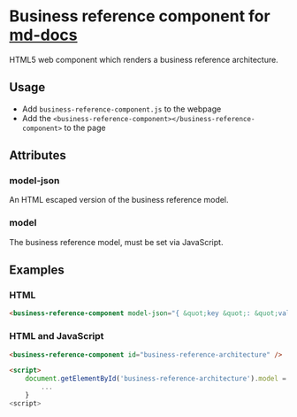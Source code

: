 # Business reference component for [md-docs](https://github.com/biz-dev-ops/md-docs-cli)

HTML5 web component which renders a business reference architecture.

## Usage

- Add `business-reference-component.js` to the webpage
- Add the `<business-reference-component></business-reference-component>` to the page

## Attributes

### model-json

An HTML escaped version of the business reference model.

### model

The business reference model, must be set via JavaScript.

## Examples

### HTML

```html
<business-reference-component model-json="{ &quot;key &quot;: &quot;value &quot; }" />
```

### HTML and JavaScript

```html
<business-reference-component id="business-reference-architecture" />

<script>
    document.getElementById('business-reference-architecture').model = {
    	...
    }
<script>
```
